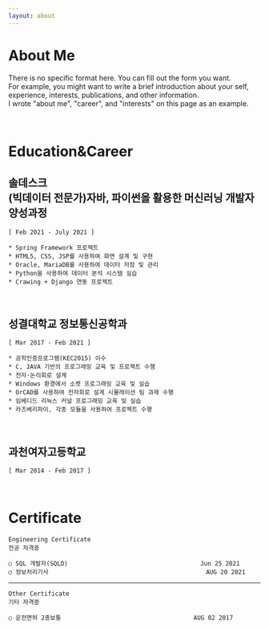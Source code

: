 ```yaml
---
layout: about 
---
```


# About Me
There is no specific format here. You can fill out the form you want.  
For example, you might want to write a brief introduction about your self, experience, interests, publications, and other information.  
I wrote "about me", "career", and "interests" on this page as an example.  

<br/>

# Education&Career

## 솔데스크<br>(빅데이터 전문가)자바, 파이썬을 활용한 머신러닝 개발자 양성과정

	[ Feb 2021 - July 2021 ]

    * Spring Framework 프로젝트
    * HTML5, CSS, JSP를 사용하여 화면 설계 및 구현
    * Oracle, MariaDB를 사용하여 데이터 저장 및 관리
    * Python을 사용하여 데이터 분석 시스템 실습
    * Crawing + Django 연동 프로젝트

<br>


## 성결대학교 정보통신공학과

	[ Mar 2017 - Feb 2021 ]

    * 공학인증프로그램(KEC2015) 이수
    * C, JAVA 기반의 프로그래밍 교육 및 프로젝트 수행
    * 전자·논리회로 설계
    * Windows 환경에서 소켓 프로그래밍 교육 및 실습
    * OrCAD를 사용하여 전자회로 설계 시뮬레이션 팀 과제 수행
    * 임베디드 리눅스 커널 프로그래밍 교육 및 실습
    * 라즈베리파이, 각종 모듈을 사용하여 프로젝트 수행

<br>

## 과천여자고등학교

	[ Mar 2014 - Feb 2017 ]

<br/>

# Certificate

	Engineering Certificate
    전공 자격증

    ○ SQL 개발자(SQLD)										Jun 25 2021
    ○ 정보처리기사											AUG 20 2021

---
    Other Certificate
	기타 자격증

    ○ 운전면허 2종보통										AUG 02 2017

<br/>

